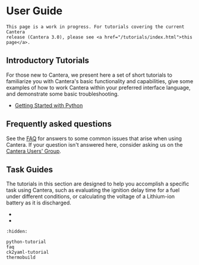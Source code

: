 # User Guide

```{caution}
This page is a work in progress. For tutorials covering the current Cantera
release (Cantera 3.0), please see <a href="/tutorials/index.html">this page</a>.
```

## Introductory Tutorials

For those new to Cantera, we present here a set of short tutorials to familiarize you
with Cantera's basic functionality and capabilities, give some examples of how to work
Cantera within your preferred interface language, and demonstrate some basic
troubleshooting.

- [Getting Started with Python](python-tutorial)

## Frequently asked questions

See the [FAQ](faq) for answers to some common issues that arise when using
Cantera. If your question isn't answered here, consider asking us on the
<a href="https://cantera.org/community.html#the-cantera-users-group">Cantera Users' Group</a>.

## Task Guides

The tutorials in this section are designed to help you accomplish a specific task
using Cantera, such as evaluating the ignition delay time for a fuel under different
conditions, or calculating the voltage of a Lithium-ion battery as it is discharged.

- [](ck2yaml-tutorial)
- [](thermobuild)

```{toctree}
:hidden:

python-tutorial
faq
ck2yaml-tutorial
thermobuild
```
